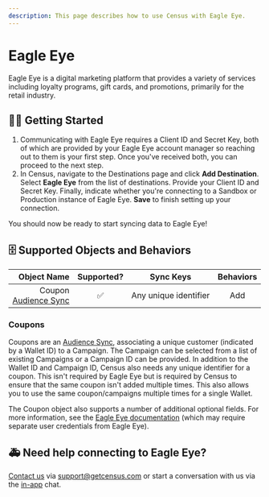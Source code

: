 ```yaml
---
description: This page describes how to use Census with Eagle Eye.
---
```


# Eagle Eye

Eagle Eye is a digital marketing platform that provides a variety of services including loyalty programs, gift cards, and promotions, primarily for the retail industry.

## 🏃‍♀️ Getting Started

1. Communicating with Eagle Eye requires a Client ID and Secret Key, both of which are provided by your Eagle Eye account manager so reaching out to them is your first step. Once you've received both, you can proceed to the next step.
2. In Census, navigate to the Destinations page and click **Add Destination**. Select **Eagle Eye** from the list of destinations. Provide your Client ID and Secret Key. Finally, indicate whether you're connecting to a Sandbox or Production instance of Eagle Eye. **Save** to finish setting up your connection.

You should now be ready to start syncing data to Eagle Eye!

## 🗄 Supported Objects and Behaviors <a href="#supported-objects-and-sync-behaviors" id="supported-objects-and-sync-behaviors"></a>

| **Object Name** | **Supported?** | **Sync Keys**  | **Behaviors** |
| --------------: | :------------: | :------------: |:-------------:|
| Coupon <br> <a href="/basics/core-concept/audience-syncs">Audience Sync</a>        |        ✅      |   Any unique identifier   |      Add      |

### Coupons

Coupons are an [Audience Sync](../basics/core-concept/audience-syncs.md), associating a unique customer (indicated by a Wallet ID) to a Campaign. The Campaign can be selected from a list of existing Campaigns or a Campaign ID can be provided. In addition to the Wallet ID and Campaign ID, Census also needs any unique identifier for a coupon. This isn't required by Eagle Eye but is required by Census to ensure that the same coupon isn't added multiple times. This also allows you to use the same coupon/campaigns multiple times for a single Wallet.

The Coupon object also supports a number of additional optional fields. For more information, see the [Eagle Eye documentation](https://developer.eagleeye.com/reference/createwalletcampaignaccount) (which may require separate user credentials from Eagle Eye).

## 🚑 Need help connecting to Eagle Eye?

[Contact us](mailto:support@getcensus.com) via support@getcensus.com or start a conversation with us via the [in-app](https://app.getcensus.com) chat.
